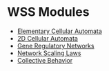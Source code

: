 # WSS Modules

* [Elementary Cellular Automata][ecas]
* [2D Cellular Automata][cellular automata]
* [Gene Regulatory Networks][grns]
* [Network Scaling Laws][network scaling]
* [Collective Behavior][collective behavior]

[ecas]: https://elife-asu.github.io/wss-modules/modules/0-ecas
[cellular automata]: https://elife-asu.github.io/wss-modules/modules/1-cellular-automata
[grns]: https://elife-asu.github.io/wss-modules/modules/2-grns
[network scaling]: https://elife-asu.github.io/wss-modules/modules/3-network-scaling
[collective behavior]: https://elife-asu.github.io/wss-modules/modules/4-collective-behavior
